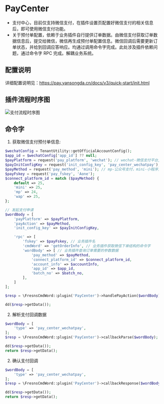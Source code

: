 # PayCenter

- 支付中心，目前仅支持微信支付，在插件设置页配置好微信支付的相关信息后，即可使用微信支付功能。
- 关于预付单配置，依赖于业务插件自行提供订单数据。由微信支付获取订单数据信息后，提交给微信，微信再生成预付单配置信息。微信回调后需要更新订单状态，并给到回调应答响应。均通过调用命令字完成。此处涉及插件依赖问题，通过命令字 RPC 完成。解耦业务系统。

## 配置说明

详细配置说明见：https://pay.yansongda.cn/docs/v3/quick-start/init.html


## 插件流程时序图

<img src="https://marketplace.plugins-world.cn/storage/images/app_images/202309/05/支付流程时序图.jpg" data-image-url="https://marketplace.plugins-world.cn/storage/images/app_images/202309/05/支付流程时序图.jpg" alt="支付流程时序图" title="支付流程时序图" class="w-100 image_preview">

## 命令字

1. 获取微信支付预付单信息:
```php
$wechatConfig = TenantUtility::getOfficialAccountConfig();
$app_id = $wechatConfig['app_id'] ?? null;
$payPlatform = request('pay_platform', 'wechat'); // wechat-微信支付平台, alipay-支付宝, unipay-银联
$payInitConfigKey = request('init_config_key', 'pay_center_wechatpay'); // init_config_key-支付配置的 item_key
$payMethod = request('pay_method', 'mini'); // mp-公众号支付，mini-小程序支付, wap-H5 支付, scan-网页 native 扫码支付
$payFskey = request('pay_fskey', 'Aone');
$connect_platform_id = match ($payMethod) {
    default => 25,
    'mini' => 25,
    'mp' => 24,
    'wap' => 25,
};

// 发起支付申请
$wordBody = [
    'payPlatform' => $payPlatform,
    'payAction' => $payMethod,
    'init_config_key' => $payInitConfigKey,

    'rpc' => [
        'fskey' => $payFskey, // 业务插件名
        'cmdWord' => 'getOrderInfo', // 业务插件获取微信下单结构的命令字
        'wordBody' => [ // 业务插件查询订单需要的参数数据
            'pay_method' => $payMethod,
            'connect_platform_id' => $connect_platform_id,
            'account_info' => $accountInfo,
            'app_id' => $app_id,
            'batch_no' => $batch_no,
        ],
    ]
];

$resp = \FresnsCmdWord::plugin('PayCenter')->handlePayAction($wordBody);

dd($resp->getData());
```

2. 解析支付回调数据
```php
$wordBody = [
    'type' => 'pay_center_wechatpay',
];
$resp = \FresnsCmdWord::plugin('PayCenter')->callbackParse($wordBody);

dd($resp->getData());
return $resp->getData();
```


2. 确认支付回调
```php
$wordBody = [
    'type' => 'pay_center_wechatpay',
];
$resp = \FresnsCmdWord::plugin('PayCenter')->callbackResponse($wordBody);

dd($resp->getData());
return $resp->getData();
```
